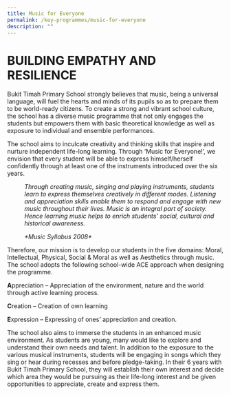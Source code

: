```yaml
---
title: Music for Everyone
permalink: /key-programmes/music-for-everyone
description: ""
---
```

# BUILDING EMPATHY AND RESILIENCE

Bukit Timah Primary School strongly believes that music, being a universal language, will fuel the hearts and minds of its pupils so as to prepare them to be world-ready citizens. To create a strong and vibrant school culture, the school has a diverse music programme that not only engages the students but empowers them with basic theoretical knowledge as well as exposure to individual and ensemble performances. 

The school aims to inculcate creativity and thinking skills that inspire and nurture independent life-long learning. Through ‘Music for Everyone!’, we envision that every student will be able to express himself/herself confidently through at least one of the instruments introduced over the six years.

<style type="text/css">
<!--
 .tab { margin-left: 40px; }
-->
</style>

<p class="tab"><em>Through creating music, singing and playing instruments, students learn to express themselves creatively in different modes. Listening and appreciation skills enable them to respond and engage with new music throughout their lives. Music is an integral part of society. Hence learning music helps to enrich students&rsquo; social, cultural and historical awareness.</em></p>

<p class="tab"><em>*Music Syllabus 2008*</em></p>

Therefore, our mission is to develop our students in the five domains: Moral, Intellectual, Physical, Social & Moral as well as Aesthetics through music. The school adopts the following school-wide ACE approach when designing the programme.

**A**ppreciation – Appreciation of the environment, nature and the world through active learning process.

**C**reation – Creation of own learning 

**E**xpression – Expressing of ones’ appreciation and creation.

The school also aims to immerse the students in an enhanced music environment. As students are young, many would like to explore and understand their own needs and talent. In addition to the exposure to the various musical instruments, students will be engaging in songs which they sing or hear during recesses and before pledge-taking. In their 6 years with Bukit Timah Primary School, they will establish their own interest and decide which area they would be pursuing as their life-long interest and be given opportunities to appreciate, create and express them.
